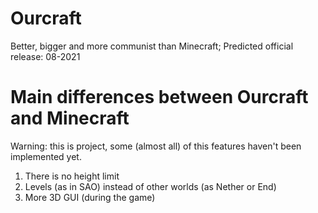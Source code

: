 ﻿# Ourcraft
Better, bigger and more communist than Minecraft; Predicted official release: 08-2021

# Main differences between Ourcraft and Minecraft

Warning: this is project, some (almost all) of this features haven't been implemented yet.

1. There is no height limit
2. Levels (as in SAO) instead of other worlds (as Nether or End)
3. More 3D GUI (during the game)

